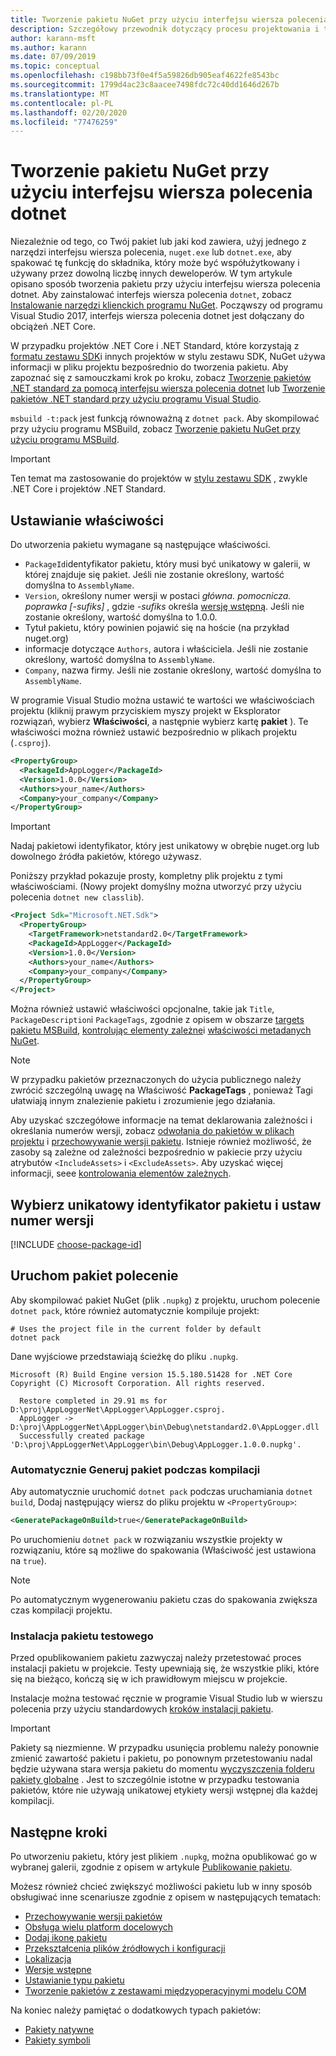 ```yaml
---
title: Tworzenie pakietu NuGet przy użyciu interfejsu wiersza polecenia dotnet
description: Szczegółowy przewodnik dotyczący procesu projektowania i tworzenia pakietu NuGet, w tym najważniejszych punktów decyzyjnych, takich jak pliki i przechowywanie wersji.
author: karann-msft
ms.author: karann
ms.date: 07/09/2019
ms.topic: conceptual
ms.openlocfilehash: c198bb73f0e4f5a59826db905eaf4622fe8543bc
ms.sourcegitcommit: 1799d4ac23c8aacee7498fdc72c40dd1646d267b
ms.translationtype: MT
ms.contentlocale: pl-PL
ms.lasthandoff: 02/20/2020
ms.locfileid: "77476259"
---
```

# <a name="create-a-nuget-package-using-the-dotnet-cli"></a>Tworzenie pakietu NuGet przy użyciu interfejsu wiersza polecenia dotnet

Niezależnie od tego, co Twój pakiet lub jaki kod zawiera, użyj jednego z narzędzi interfejsu wiersza polecenia, `nuget.exe` lub `dotnet.exe`, aby spakować tę funkcję do składnika, który może być współużytkowany i używany przez dowolną liczbę innych deweloperów. W tym artykule opisano sposób tworzenia pakietu przy użyciu interfejsu wiersza polecenia dotnet. Aby zainstalować interfejs wiersza polecenia `dotnet`, zobacz [Instalowanie narzędzi klienckich programu NuGet](../install-nuget-client-tools.md). Począwszy od programu Visual Studio 2017, interfejs wiersza polecenia dotnet jest dołączany do obciążeń .NET Core.

W przypadku projektów .NET Core i .NET Standard, które korzystają z [formatu zestawu SDK](../resources/check-project-format.md)i innych projektów w stylu zestawu SDK, NuGet używa informacji w pliku projektu bezpośrednio do tworzenia pakietu. Aby zapoznać się z samouczkami krok po kroku, zobacz [Tworzenie pakietów .NET standard za pomocą interfejsu wiersza polecenia dotnet](../quickstart/create-and-publish-a-package-using-the-dotnet-cli.md) lub [Tworzenie pakietów .NET standard przy użyciu programu Visual Studio](../quickstart/create-and-publish-a-package-using-visual-studio.md).

`msbuild -t:pack` jest funkcją równoważną z `dotnet pack`. Aby skompilować przy użyciu programu MSBuild, zobacz [Tworzenie pakietu NuGet przy użyciu programu MSBuild](creating-a-package-msbuild.md).

> [!IMPORTANT]
> Ten temat ma zastosowanie do projektów w [stylu zestawu SDK](../resources/check-project-format.md) , zwykle .NET Core i projektów .NET Standard.

## <a name="set-properties"></a>Ustawianie właściwości

Do utworzenia pakietu wymagane są następujące właściwości.

- `PackageId`identyfikator pakietu, który musi być unikatowy w galerii, w której znajduje się pakiet. Jeśli nie zostanie określony, wartość domyślna to `AssemblyName`.
- `Version`, określony numer wersji w postaci *główna. pomocnicza. poprawka [-sufiks]* , gdzie *-sufiks* określa [wersję wstępną](prerelease-packages.md). Jeśli nie zostanie określony, wartość domyślna to 1.0.0.
- Tytuł pakietu, który powinien pojawić się na hoście (na przykład nuget.org)
- informacje dotyczące `Authors`, autora i właściciela. Jeśli nie zostanie określony, wartość domyślna to `AssemblyName`.
- `Company`, nazwa firmy. Jeśli nie zostanie określony, wartość domyślna to `AssemblyName`.

W programie Visual Studio można ustawić te wartości we właściwościach projektu (kliknij prawym przyciskiem myszy projekt w Eksplorator rozwiązań, wybierz **Właściwości**, a następnie wybierz kartę **pakiet** ). Te właściwości można również ustawić bezpośrednio w plikach projektu (`.csproj`).

```xml
<PropertyGroup>
  <PackageId>AppLogger</PackageId>
  <Version>1.0.0</Version>
  <Authors>your_name</Authors>
  <Company>your_company</Company>
</PropertyGroup>
```

> [!Important]
> Nadaj pakietowi identyfikator, który jest unikatowy w obrębie nuget.org lub dowolnego źródła pakietów, którego używasz.

Poniższy przykład pokazuje prosty, kompletny plik projektu z tymi właściwościami. (Nowy projekt domyślny można utworzyć przy użyciu polecenia `dotnet new classlib`).

```xml
<Project Sdk="Microsoft.NET.Sdk">
  <PropertyGroup>
    <TargetFramework>netstandard2.0</TargetFramework>
    <PackageId>AppLogger</PackageId>
    <Version>1.0.0</Version>
    <Authors>your_name</Authors>
    <Company>your_company</Company>
  </PropertyGroup>
</Project>
```

Można również ustawić właściwości opcjonalne, takie jak `Title`, `PackageDescription`i `PackageTags`, zgodnie z opisem w obszarze [targets pakietu MSBuild](../reference/msbuild-targets.md#pack-target), [kontrolując elementy zależne](../consume-packages/package-references-in-project-files.md#controlling-dependency-assets)i [właściwości metadanych NuGet](/dotnet/core/tools/csproj#nuget-metadata-properties).

> [!NOTE]
> W przypadku pakietów przeznaczonych do użycia publicznego należy zwrócić szczególną uwagę na Właściwość **PackageTags** , ponieważ Tagi ułatwiają innym znalezienie pakietu i zrozumienie jego działania.

Aby uzyskać szczegółowe informacje na temat deklarowania zależności i określania numerów wersji, zobacz [odwołania do pakietów w plikach projektu](../consume-packages/package-references-in-project-files.md) i [przechowywanie wersji pakietu](../concepts/package-versioning.md). Istnieje również możliwość, że zasoby są zależne od zależności bezpośrednio w pakiecie przy użyciu atrybutów `<IncludeAssets>` i `<ExcludeAssets>`. Aby uzyskać więcej informacji, seee [kontrolowania elementów zależnych](../consume-packages/package-references-in-project-files.md#controlling-dependency-assets).

## <a name="choose-a-unique-package-identifier-and-set-the-version-number"></a>Wybierz unikatowy identyfikator pakietu i ustaw numer wersji

[!INCLUDE [choose-package-id](includes/choose-package-id.md)]

## <a name="run-the-pack-command"></a>Uruchom pakiet polecenie

Aby skompilować pakiet NuGet (plik `.nupkg`) z projektu, uruchom polecenie `dotnet pack`, które również automatycznie kompiluje projekt:

```dotnetcli
# Uses the project file in the current folder by default
dotnet pack
```

Dane wyjściowe przedstawiają ścieżkę do pliku `.nupkg`.

```output
Microsoft (R) Build Engine version 15.5.180.51428 for .NET Core
Copyright (C) Microsoft Corporation. All rights reserved.

  Restore completed in 29.91 ms for D:\proj\AppLoggerNet\AppLogger\AppLogger.csproj.
  AppLogger -> D:\proj\AppLoggerNet\AppLogger\bin\Debug\netstandard2.0\AppLogger.dll
  Successfully created package 'D:\proj\AppLoggerNet\AppLogger\bin\Debug\AppLogger.1.0.0.nupkg'.
```

### <a name="automatically-generate-package-on-build"></a>Automatycznie Generuj pakiet podczas kompilacji

Aby automatycznie uruchomić `dotnet pack` podczas uruchamiania `dotnet build`, Dodaj następujący wiersz do pliku projektu w `<PropertyGroup>`:

```xml
<GeneratePackageOnBuild>true</GeneratePackageOnBuild>
```

Po uruchomieniu `dotnet pack` w rozwiązaniu wszystkie projekty w rozwiązaniu, które są możliwe do spakowania (Właściwość[<IsPackable>](/dotnet/core/tools/csproj#nuget-metadata-properties) jest ustawiona na `true`).

> [!NOTE]
> Po automatycznym wygenerowaniu pakietu czas do spakowania zwiększa czas kompilacji projektu.

### <a name="test-package-installation"></a>Instalacja pakietu testowego

Przed opublikowaniem pakietu zazwyczaj należy przetestować proces instalacji pakietu w projekcie. Testy upewniają się, że wszystkie pliki, które się na bieżąco, kończą się w ich prawidłowym miejscu w projekcie.

Instalacje można testować ręcznie w programie Visual Studio lub w wierszu polecenia przy użyciu standardowych [kroków instalacji pakietu](../consume-packages/overview-and-workflow.md#ways-to-install-a-nuget-package).

> [!IMPORTANT]
> Pakiety są niezmienne. W przypadku usunięcia problemu należy ponownie zmienić zawartość pakietu i pakietu, po ponownym przetestowaniu nadal będzie używana stara wersja pakietu do momentu [wyczyszczenia folderu pakiety globalne](../consume-packages/managing-the-global-packages-and-cache-folders.md#clearing-local-folders) . Jest to szczególnie istotne w przypadku testowania pakietów, które nie używają unikatowej etykiety wersji wstępnej dla każdej kompilacji.

## <a name="next-steps"></a>Następne kroki

Po utworzeniu pakietu, który jest plikiem `.nupkg`, można opublikować go w wybranej galerii, zgodnie z opisem w artykule [Publikowanie pakietu](../nuget-org/publish-a-package.md).

Możesz również chcieć zwiększyć możliwości pakietu lub w inny sposób obsługiwać inne scenariusze zgodnie z opisem w następujących tematach:

- [Przechowywanie wersji pakietów](../concepts/package-versioning.md)
- [Obsługa wielu platform docelowych](../create-packages/multiple-target-frameworks-project-file.md)
- [Dodaj ikonę pakietu](../reference/nuspec.md#icon)
- [Przekształcenia plików źródłowych i konfiguracji](../create-packages/source-and-config-file-transformations.md)
- [Lokalizacja](../create-packages/creating-localized-packages.md)
- [Wersje wstępne](../create-packages/prerelease-packages.md)
- [Ustawianie typu pakietu](../create-packages/set-package-type.md)
- [Tworzenie pakietów z zestawami międzyoperacyjnymi modelu COM](../create-packages/author-packages-with-COM-interop-assemblies.md)

Na koniec należy pamiętać o dodatkowych typach pakietów:

- [Pakiety natywne](../guides/native-packages.md)
- [Pakiety symboli](../create-packages/symbol-packages-snupkg.md)
